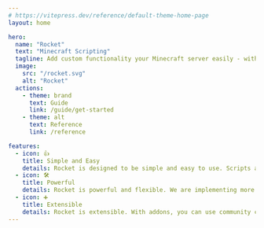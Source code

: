 ```yaml
---
# https://vitepress.dev/reference/default-theme-home-page
layout: home

hero:
  name: "Rocket"
  text: "Minecraft Scripting"
  tagline: Add custom functionality your Minecraft server easily - without the weight of Java
  image:
    src: "/rocket.svg"
    alt: "Rocket"
  actions:
    - theme: brand
      text: Guide
      link: /guide/get-started
    - theme: alt
      text: Reference
      link: /reference

features:
  - icon: 👍
    title: Simple and Easy
    details: Rocket is designed to be simple and easy to use. Scripts are written with Lua, giving you the ability to modify your server without any complications.
  - icon: 🛠️
    title: Powerful
    details: Rocket is powerful and flexible. We are implementing more and more features to make your server even more customizable.
  - icon: ➕
    title: Extensible
    details: Rocket is extensible. With addons, you can use community created plugins to make things even easier for you.
---
```

